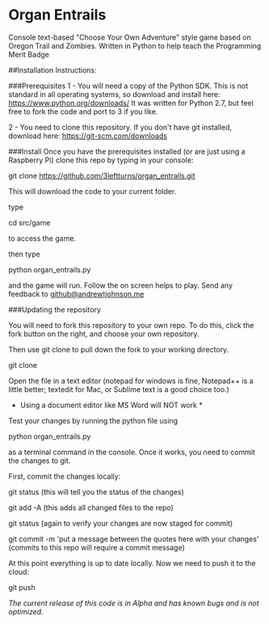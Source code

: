 # Organ Entrails
Console text-based "Choose Your Own Adventure" style game based on Oregon Trail and Zombies.
Written in Python to help teach the Programming Merit Badge

##Installation Instructions:

###Prerequisites
1 - You will need a copy of the Python SDK. This is not standard in all operating systems, so download and install here:
    https://www.python.org/downloads/
    It was written for Python 2.7, but feel free to fork the code and port to 3 if you like.

2 - You need to clone this repository. If you don't have git installed, download here:
    https://git-scm.com/downloads

###Install
Once you have the prerequisites installed (or are just using a Raspberry Pi) clone this repo by typing in your console:

git clone https://github.com/3leftturns/organ_entrails.git

This will download the code to your current folder.

type

cd src/game

to access the game.

then type

python organ_entrails.py

and the game will run. Follow the on screen helps to play. Send any feedback to github@andrewtjohnson.me


###Updating the repository

You will need to fork this repository to your own repo. To do this, click the fork button on the right, and choose your own repository.

Then use git clone to pull down the fork to your working directory.

git clone <the url of your fork>

Open the file in a text editor (notepad for windows is fine, Notepad++ is a little better; textedit for Mac, or Sublime text is a good choice too.)
* Using a document editor like MS Word will NOT work *

Test your changes by running the python file using

python organ_entrails.py

as a terminal command in the console. Once it works, you need to commit the changes to git.

First, commit the changes locally:

git status
(this will tell you the status of the changes)

git add -A
(this adds all changed files to the repo)

git status
(again to verify your changes are now staged for commit)

git commit -m 'put a message between the quotes here with your changes'
(commits to this repo will require a commit message)

At this point everything is up to date locally. Now we need to push it to the cloud:

git push

*The current release of this code is in Alpha and has known bugs and is not optimized.*